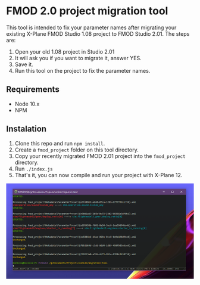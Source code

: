 # FMOD 2.0 project migration tool

This tool is intended to fix your parameter names after migrating your existing X-Plane FMOD Studio 1.08 project to FMOD Studio 2.01. The steps are:

1. Open your old 1.08 project in Studio 2.01
2. It will ask you if you want to migrate it, answer YES.
3. Save it.
4. Run this tool on the project to fix the parameter names.

## Requirements

- Node 10.x
- NPM

## Instalation

1. Clone this repo and run `npm install`.
2. Create a `fmod_project` folder on this tool directory. 
3. Copy your recently migrated FMOD 2.01 project into the `fmod_project` directory.
4. Run `./index.js`
5. That's it, you can now compile and run your project with X-Plane 12.

![Photo](capture.png?raw=true "Screenshot")